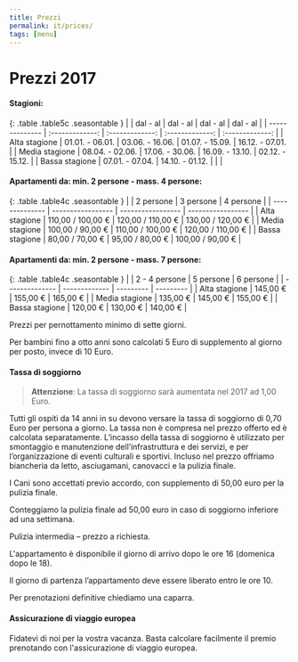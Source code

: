 ```yaml
---
title: Prezzi
permalink: it/prices/
tags: [menu]
---
```


# Prezzi 2017

#### Stagioni:

{: .table .table5c .seasontable }
|                | dal - al        | dal - al        | dal - al        | dal - al        |
| -------------- | :-------------: | :-------------: | :-------------: | :-------------: |
| Alta stagione  | 01.01. - 06.01. | 03.06. - 16.06. | 01.07. - 15.09. | 16.12. - 07.01. |
| Media stagione | 08.04. - 02.06. | 17.06. - 30.06. | 16.09. - 13.10. | 02.12. - 15.12. |
| Bassa stagione | 07.01. - 07.04. | 14.10. - 01.12. |                 |                 |

#### Apartamenti da: min. 2 persone - mass. 4 persone:

{: .table .table4c .seasontable }
|                | 2 persone         | 3 persone         | 4 persone         |
| -------------- | ----------------- | ----------------- | ----------------- |
| Alta stagione  | 110,00 / 100,00 € | 120,00 / 110,00 € | 130,00 / 120,00 € |
| Media stagione | 100,00 / 90,00 €  | 110,00 / 100,00 € | 120,00 / 110,00 € |
| Bassa stagione | 80,00 / 70,00 €   | 95,00 / 80,00 €   | 100,00 / 90,00 €  |

#### Apartamenti da: min. 2 persone - mass. 7 persone:

{: .table .table4c .seasontable }
|                | 2 - 4 persone | 5 persone | 6 persone |
| -------------- | ------------- | --------- | --------- |
| Alta stagione  | 145,00 €      | 155,00 €  | 165,00 €  |
| Media stagione | 135,00 €      | 145,00 €  | 155,00 €  |
| Bassa stagione | 120,00 €      | 130,00 €  | 140,00 €  |

Prezzi per pernottamento minimo di sette giorni.

Per bambini fino a otto anni sono calcolati 5 Euro di supplemento al giorno per posto, invece di 10 Euro.

#### Tassa di soggiorno

> **Attenzione**: La tassa di soggiorno sarà aumentata nel 2017 ad 1,00 Euro.

Tutti gli ospiti da 14 anni in su devono versare la tassa di soggiorno di 0,70 Euro per persona a giorno. La tassa non è compresa nel prezzo offerto ed è calcolata separatamente. L’incasso della tassa di soggiorno è utilizzato per smontaggio e manutenzione dell’infrastruttura e dei servizi, e per l’organizzazione di eventi culturali e sportivi. Incluso nel prezzo offriamo biancheria da letto, asciugamani, canovacci e la pulizia finale.

I Cani sono accettati previo accordo, con supplemento di 50,00 euro per la pulizia finale.

Conteggiamo la pulizia finale ad 50,00 euro in caso di soggiorno inferiore ad una settimana.

Pulizia intermedia – prezzo a richiesta.

L'appartamento è disponibile il giorno di arrivo dopo le ore 16 (domenica dopo le 18).

Il giorno di partenza l’appartamento deve essere liberato entro le ore 10.

Per prenotazioni definitive chiediamo una caparra.

#### Assicurazione di viaggio europea

Fidatevi di noi per la vostra vacanza. Basta calcolare facilmente il premio prenotando con  l'assicurazione di viaggio europea.
